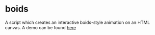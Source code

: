 # boids
A script which creates an interactive boids-style animation on an HTML canvas.
A demo can be found [here](https://m-darwall.github.io)
